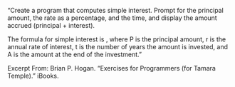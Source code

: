 “Create a program that computes simple interest. Prompt for the principal amount, the rate as a percentage, and the time, and display the amount accrued (principal + interest).

The formula for simple interest is , where P is the principal amount, r is the annual rate of interest, t is the number of years the amount is invested, and A is the amount at the end of the investment.”

Excerpt From: Brian P. Hogan. “Exercises for Programmers (for Tamara Temple).” iBooks. 